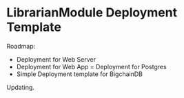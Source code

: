 # LibrarianModule Deployment Template

Roadmap:

- Deployment for Web Server
- Deployment for Web App
  = Deployment for Postgres
- Simple Deployment template for BigchainDB

Updating.
